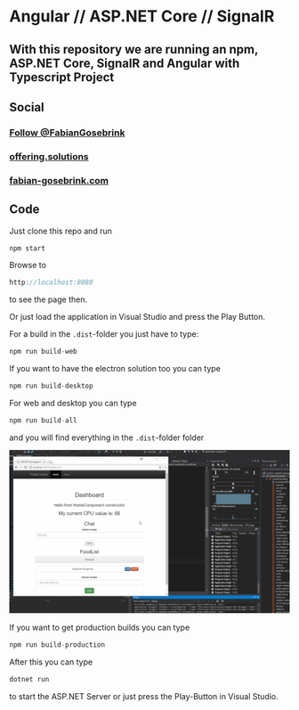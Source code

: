 # Angular // ASP.NET Core // SignalR

## With this repository we are running an npm, ASP.NET Core, SignalR and Angular with Typescript Project

## Social

### <a href="https://twitter.com/FabianGosebrink" target="_blank">Follow @FabianGosebrink</a>

### [offering.solutions](https://offering.solutions "blogLink")
### [fabian-gosebrink.com](http://fabian-gosebrink.com "homepage")


## Code

Just clone this repo and run 

```javascript 
npm start
```

Browse to
```javascript 
http://localhost:8080
```

to see the page then. 

Or just load the application in Visual Studio and press the Play Button.

For a build in the `.dist`-folder you just have to type:

```javascript 
npm run build-web
```

If you want to have the electron solution too you can type 

```javascript 
npm run build-desktop
```

For web and desktop you can type
```javascript 
npm run build-all
```

and you will find everything in the `.dist`-folder folder

![signalr](.github/signalr.gif "signalr")

If you want to get production builds you can type

```javascript
npm run build-production
```

After this you can type 

```csharp
dotnet run
```

to start the ASP.NET Server or just press the Play-Button in Visual Studio.
